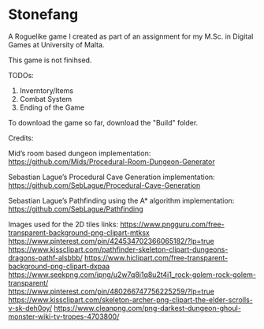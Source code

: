 # Stonefang

A Roguelike game I created as part of an assignment for my M.Sc. in Digital Games at University of Malta.

This game is not finihsed.

TODOs:
1. Inverntory/Items
2. Combat System
3. Ending of the Game

To download the game so far, download the "Build" folder.

Credits: 

Mid’s room based dungeon implementation: https://github.com/Mids/Procedural-Room-Dungeon-Generator

Sebastian Lague’s Procedural Cave Generation implementation: https://github.com/SebLague/Procedural-Cave-Generation

Sebastian Lague’s Pathfinding using the A* algorithm implementation: https://github.com/SebLague/Pathfinding

Images used for the 2D tiles links: 
https://www.pngguru.com/free-transparent-background-png-clipart-mtksx 
https://www.pinterest.com/pin/424534702366065182/?lp=true
https://www.kissclipart.com/pathfinder-skeleton-clipart-dungeons-dragons-pathf-alsbbb/ 
https://www.hiclipart.com/free-transparent-background-png-clipart-dxpaa 
https://www.seekpng.com/ipng/u2w7q8i1q8u2t4i1_rock-golem-rock-golem-transparent/           
https://www.pinterest.com/pin/480266747756225259/?lp=true 
https://www.kissclipart.com/skeleton-archer-png-clipart-the-elder-scrolls-v-sk-deh0oy/ 
https://www.cleanpng.com/png-darkest-dungeon-ghoul-monster-wiki-tv-tropes-4703800/

